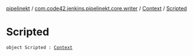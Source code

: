 [pipelinekt](../../index.md) / [com.code42.jenkins.pipelinekt.core.writer](../index.md) / [Context](index.md) / [Scripted](./-scripted.md)

# Scripted

`object Scripted : `[`Context`](index.md)